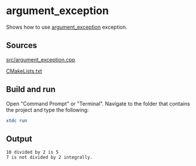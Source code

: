 # argument_exception

Shows how to use [argument_exception](https://gammasoft71.github.io/xtd/reference_guides/latest/classxtd_1_1argument__exception.html) exception.

## Sources

[src/argument_exception.cpp](src/argument_exception.cpp)

[CMakeLists.txt](CMakeLists.txt)

## Build and run

Open "Command Prompt" or "Terminal". Navigate to the folder that contains the project and type the following:

```cmake
xtdc run
```

## Output

```
10 divided by 2 is 5
7 is not divided by 2 integrally.
```
